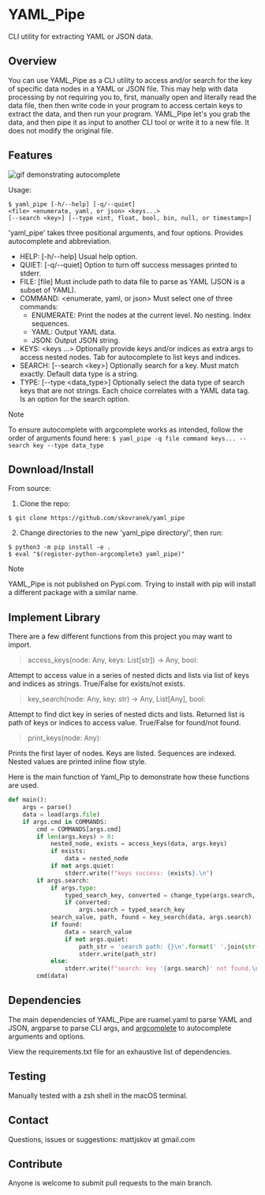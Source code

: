 # YAML\_Pipe
CLI utility for extracting YAML or JSON data.

## Overview
You can use YAML\_Pipe as a CLI utility to access and/or search for the key of specific data nodes in a YAML or JSON file. This may help with data processing by not requiring you to, first, manually open and literally read the data file, then then write code in your program to access certain keys to extract the data, and then run your program. YAML\_Pipe let's you grab the data, and then pipe it as input to another CLI tool or write it to a new file. It does not modify the original file.

## Features
![gif demonstrating autocomplete](https://media.giphy.com/media/v1.Y2lkPTc5MGI3NjExN3kwOXVxbTlhZjcyOHl6czk5dzFzbzhudHgyejFld2o3bzYwNnJkdCZlcD12MV9pbnRlcm5hbF9naWZfYnlfaWQmY3Q9Zw/7Skla52RfNo837pfvN/giphy.gif)

Usage:
```
$ yaml_pipe [-h/--help] [-q/--quiet]
<file> <enumerate, yaml, or json> <keys...>
[--search <key>] [--type <int, float, bool, bin, null, or timestamp>]
```
'yaml\_pipe' takes three positional arguments, and four options. Provides autocomplete and abbreviation.
- HELP: [-h/--help] Usual help option.
- QUIET: [-q/--quiet] Option to turn off success messages printed to stderr.
- FILE: [file] Must include path to data file to parse as YAML (JSON is a subset of YAML).
- COMMAND: \<enumerate, yaml, or json> Must select one of three commands:
  - ENUMERATE: Print the nodes at the current level. No nesting. Index sequences.
  - YAML: Output YAML data.
  - JSON: Output JSON string.
- KEYS: \<keys ...> Optionally provide keys and/or indices as extra args to access nested nodes. Tab for autocomplete to list keys and indices.
- SEARCH: [--search \<key>] Optionally search for a key. Must match exactly. Default data type is a string.
- TYPE: [--type \<data\_type>] Optionally select the data type of search keys that are not strings. Each choice correlates with a YAML data tag. Is an option for the search option.
> [!NOTE]
> To ensure autocomplete with argcomplete works as intended, follow the order of arguments found here:
> `$ yaml_pipe -q file command keys... --search key --type data_type`

## Download/Install
From source:
1) Clone the repo:
```
$ git clone https://github.com/skovranek/yaml_pipe
```
2) Change directories to the new 'yaml\_pipe directory/', then run:
```
$ python3 -m pip install -e .
$ eval "$(register-python-argcomplete3 yaml_pipe)"
```

> [!NOTE]
> YAML\_Pipe is not published on Pypi.com. Trying to install with pip will install a different package with a similar name.

## Implement Library
There are a few different functions from this project you may want to import.
> access\_keys(node: Any, keys: List[str]) -> Any, bool:

Attempt to access value in a series of nested dicts and lists via list of keys and indices as strings. True/False for exists/not exists.

> key\_search(node: Any, key: str) -> Any, List[Any], bool:

Attempt to find dict key in series of nested dicts and lists. Returned list is path of keys or indices to access value. True/False for found/not found.

> print\_keys(node: Any):

Prints the first layer of nodes. Keys are listed. Sequences are indexed. Nested values are printed inline flow style.

Here is the main function of Yaml\_Pip to demonstrate how these functions are used.

```py
def main():
    args = parse()
    data = load(args.file)
    if args.cmd in COMMANDS:
        cmd = COMMANDS[args.cmd]
        if len(args.keys) > 0:
            nested_node, exists = access_keys(data, args.keys)
            if exists:
                data = nested_node
            if not args.quiet:
                stderr.write(f"keys success: {exists}.\n")
        if args.search:
            if args.type:
                typed_search_key, converted = change_type(args.search, args.type)
                if converted:
                    args.search = typed_search_key
            search_value, path, found = key_search(data, args.search)
            if found:
                data = search_value
                if not args.quiet:
                    path_str = 'search path: {}\n'.format(' '.join(str(x) for x in path))
                    stderr.write(path_str)
            else:
                stderr.write(f"search: key '{args.search}' not found.\n")
        cmd(data)
```

## Dependencies
The main dependencies of YAML\_Pipe are ruamel.yaml to parse YAML and JSON, argparse to parse CLI args, and [argcomplete](https://pypi.org/project/argcomplete/) to autocomplete arguments and options.

View the requirements.txt file for an exhaustive list of dependencies.

## Testing
Manually tested with a zsh shell in the macOS terminal.

## Contact
Questions, issues or suggestions: mattjskov at gmail.com

## Contribute
Anyone is welcome to submit pull requests to the main branch.
